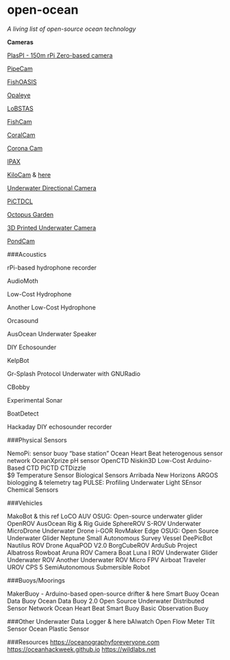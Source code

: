 # open-ocean
*A living list of open-source ocean technology*

**Cameras**

[PlasPI - 150m rPi Zero-based camera](https://www.sciencedirect.com/science/article/pii/S2468067218300919)

[PipeCam](https://hackaday.io/project/21222-pipecam-low-cost-autonomous-underwater-camera#menu-description)

[FishOASIS](https://tos.org/oceanography/article/an-optical-imaging-system-for-capturing-images-in-low-light-aquatic-habitats-using-only-ambient-light)

[Opaleye](https://github.com/suburbanmarine/opaleye)

[LoBSTAS](https://hackaday.io/project/160192-lobstas-underwater-camera-sensor)

[FishCam](https://www.sciencedirect.com/science/article/pii/S2468067220300195)

[CoralCam](https://www.sciencedirect.com/science/article/pii/S2468067219300537)

[Corona Cam](https://github.com/IanTBlack/corona_cam)

[IPAX](https://besjournals.onlinelibrary.wiley.com/doi/full/10.1111/2041-210X.13441)

[KiloCam](https://www.youtube.com/watch?v=vf54ca9IuP4) & [here](https://docs.google.com/document/d/1m6b8CYEAjqsDW6sIBxGk0Cyw4AJ0YayyD0ug5scU-L8/edit)

[Underwater Directional Camera](https://hackaday.io/project/12539-underwater-camera-with-directional-control)

[PiCTDCL](https://hackaday.io/project/92139-pictdcl)

[Octopus Garden](https://hackaday.io/project/163460-octopus-garden)

[3D Printed Underwater Camera](https://www.instructables.com/3D-Printed-Underwater-Camera/)

[PondCam](https://www.instructables.com/The-PondCam-a-Cheap-Underwater-Camera/)

###Acoustics

rPi-based hydrophone recorder

AudioMoth

Low-Cost Hydrophone

Another Low-Cost Hydrophone

Orcasound

AusOcean Underwater Speaker

DIY Echosounder

KelpBot

Gr-Splash Protocol Underwater with GNURadio

CBobby

Experimental Sonar

BoatDetect

Hackaday DIY echosounder recorder

###Physical Sensors

NemoPi: sensor buoy “base station”
Ocean Heart Beat heterogenous sensor network
OceanXprize pH sensor
OpenCTD
Niskin3D
Low-Cost Arduino-Based CTD
PiCTD
CTDizzle	
$9 Temperature Sensor
Biological Sensors
Arribada New Horizons ARGOS biologging & telemetry tag
PULSE: Profiling Underwater Light SEnsor
Chemical Sensors

###Vehicles

MakoBot & this ref
LoCO AUV
OSUG: Open-source underwater glider
OpenROV
AusOcean Rig & Rig Guide
SphereROV
S-ROV
Underwater MicroDrone
Underwater Drone i-GOR
RovMaker Edge
OSUG: Open Source Underwater Glider
Neptune
Small Autonomous Survey Vessel
DeePicBot
Nautilus ROV
Drone AquaPOD V2.0
BorgCubeROV
ArduSub
Project Albatross
Rowboat
Aruna ROV
Camera Boat
Luna I ROV
Underwater Glider
Underwater ROV
Another Underwater ROV
Micro FPV Airboat
Traveler
UROV
CPS 5
SemiAutonomous Submersible Robot

###Buoys/Moorings

MakerBuoy - Arduino-based open-source drifter & here
Smart Buoy
Ocean Data Buoy
Ocean Data Buoy 2.0
Open Source Underwater Distributed Sensor Network
Ocean Heart Beat
Smart Buoy
Basic Observation Buoy

###Other
Underwater Data Logger & here
bAIwatch
Open Flow Meter
Tilt Sensor
Ocean Plastic Sensor

###Resources
https://oceanographyforeveryone.com
https://oceanhackweek.github.io
https://wildlabs.net
